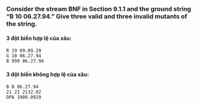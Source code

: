 ### Consider the stream BNF in Section 9.1.1 and the ground string “B 10 06.27.94.” Give three valid and three invalid mutants of the string.

#### 3 đột biến hợp lệ của xâu:
```R 19 09.09.29``` <br>
```G 10 06.27.94``` <br>
```B 999 06.27.94``` <br>
#### 3 đột biến không hợp lệ của xâu:
```B B 06.27.94``` <br>
```21 21 2132.02``` <br>
```OPA 1909.0929``` <br>